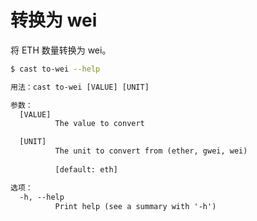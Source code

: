 # 转换为 wei

将 ETH 数量转换为 wei。

```bash
$ cast to-wei --help
```

```txt
用法：cast to-wei [VALUE] [UNIT]

参数：
  [VALUE]
          The value to convert

  [UNIT]
          The unit to convert from (ether, gwei, wei)
          
          [default: eth]

选项：
  -h, --help
          Print help (see a summary with '-h')
```